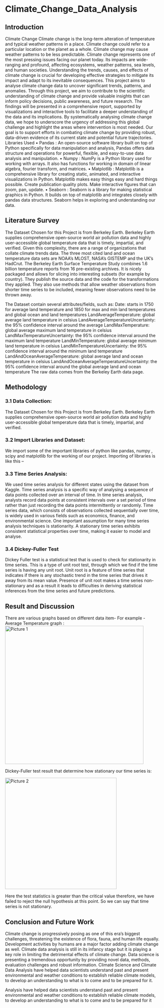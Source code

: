 # Climate_Change_Data_Analysis

## Introduction 
Climate Change 
Climate change is the long-term alteration of temperature and typical weather patterns in a place. Climate change could refer to a particular location or the planet as a whole. Climate change may cause weather patterns to be less predictable. Climate change represents one of the most pressing issues facing our planet today. Its impacts are wide-ranging and profound, affecting ecosystems, weather patterns, sea levels, and human societies. Understanding the trends, causes, and effects of climate change is crucial for developing effective strategies to mitigate its impact and adapt to its inevitable consequences. This project aims to analyse climate change data to uncover significant trends, patterns, and anomalies. Through this project, we aim to contribute to the scientific understanding of climate change and provide valuable insights that can inform policy decisions, public awareness, and future research. The findings will be presented in a comprehensive report, supported by visualizations and interactive tools to facilitate a deeper understanding of the data and its implications. By systematically analysing climate change data, we hope to underscore the urgency of addressing this global challenge and highlight the areas where intervention is most needed. Our goal is to support efforts in combating climate change by providing robust, data-driven evidence of its current state and potential future trajectories.
Libraries Used
•	Pandas :  An open-source software library built on top of Python specifically for data manipulation and analysis, Pandas offers data structure and operations for powerful, flexible, and easy-to-use data analysis and manipulation.
•	Numpy :  NumPy is a Python library used for working with arrays. It also has functions for working in domain of linear algebra, fourier transform, and matrices.
•	Matplotlib :  Matplotlib is a comprehensive library for creating static, animated, and interactive visualizations in Python. Matplotlib makes easy things easy and hard things possible. Create publication quality plots. Make interactive figures that can zoom, pan, update.
•	Seaborn : Seaborn is a library for making statistical graphics in Python. It builds on top of matplotlib and integrates closely with pandas data structures. Seaborn helps in exploring and understanding our data.

## Literature Survey
The Dataset Chosen for this Project is from Berkeley Earth.
Berkeley Earth supplies comprehensive open-source world air pollution data and highly user-accessible global temperature data that is timely, impartial, and verified.
Given this complexity, there are a range of organizations that collate climate trends data. The three most cited land and ocean temperature data sets are NOAA’s MLOST, NASA’s GISTEMP and the UK’s HadCrut.
The Berkeley Earth Surface Temperature Study combines 1.6 billion temperature reports from 16 pre-existing archives. It is nicely packaged and allows for slicing into interesting subsets (for example by country). They publish the source data and the code for the transformations they applied. They also use methods that allow weather observations from shorter time series to be included, meaning fewer observations need to be thrown away.

The Dataset contain several attributes/fields, such as:
Date: starts in 1750 for average land temperature and 1850 for max and min land temperatures and global ocean and land temperatures
LandAverageTemperature: global average land temperature in celsius
LandAverageTemperatureUncertainty: the 95% confidence interval around the average
LandMaxTemperature: global average maximum land temperature in celsius
LandMaxTemperatureUncertainty: the 95% confidence interval around the maximum land temperature
LandMinTemperature: global average minimum land temperature in celsius
LandMinTemperatureUncertainty: the 95% confidence interval around the minimum land temperature
LandAndOceanAverageTemperature: global average land and ocean temperature in celsius
LandAndOceanAverageTemperatureUncertainty: the 95% confidence interval around the global average land and ocean temperature
The raw data comes from the Berkeley Earth data page.

## Methodology 

### 3.1 Data Collection:
The Dataset Chosen for this Project is from Berkeley Earth.
Berkeley Earth supplies comprehensive open-source world air pollution data and highly user-accessible global temperature data that is timely, impartial, and verified.

### 3.2 Import Libraries and Dataset:
We import some of the important libraries of python like pandas, numpy , scipy and matplotlib for the working of our project. Importing of libraries is like this –
 



### 3.3 Time Series Analysis:
We used time series analysis for different states using the dataset from Kaggle. Time series analysis is a specific way of analysing a sequence of data points collected over an interval of time. In time series analysis, analysts record data points at consistent intervals over a set period of time rather than just recording the data points intermittently or randomly. Time series data, which consists of observations collected sequentially over time, is widely used in various fields such as economics, finance, and environmental science. One important assumption for many time series analysis techniques is stationarity. A stationary time series exhibits consistent statistical properties over time, making it easier to model and analyse.

### 3.4 Dickey-Fuller Test
Dickey Fuller test is a statistical test that is used to check for stationarity in time series. This is a type of unit root test, through which we find if the time series is having any unit root.
Unit root is a feature of time series that indicates if there is any stochastic trend in the time series that drives it away from its mean value. Presence of unit root makes a time series non-stationary and as a result it leads to difficulties in deriving statistical inferences from the time series and future predictions.



## Result and Discussion
There are various graphs based on different data item-
For example - Average Temperature graph :
<img width="452" alt="Picture 1" src="https://github.com/user-attachments/assets/c07f722e-da2f-4137-a5c8-e80ab8a494ba">


Dickey-Fuller test result that determine how stationary our time series is:

<img width="364" alt="Picture 2" src="https://github.com/user-attachments/assets/223c577a-ac19-46be-92b1-d794687715d5">

Here the test statistics is greater than the critical value therefore, we have failed to reject the null hypothesis at this point. So we can say that time series is not stationary.

## Conclusion and Future Work 
Climate change is progressively posing as one  of this era’s biggest challenges, threatening the existence of flora, fauna, and human life  equally. Development activities by  humans are a  major factor  adding climate change as  well. Climate data analysis  is still in  its infancy  stage but it  is playing a key  role  in  limiting  the  detrimental  effects  of  climate change. Data science is presenting a tremendous opportunity by providing novel data, methods, evaluation challenges and robust  information.  Climate  Science  and  Climate  Data Analysis  have  helped  data  scientists  understand  past  and present  environmental and  weather  conditions to  establish reliable  climate  models,  to  develop  an  understanding  to what is to come and to be prepared for it.

Analysis  have  helped  data  scientists  understand  past  and present  environmental and  weather  conditions to  establish reliable  climate  models,  to  develop  an  understanding  to what is to come and to be prepared for it




